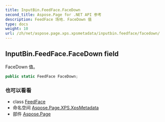 ```yaml
---
title: InputBin.FeedFace.FaceDown
second_title: Aspose.Page for .NET API 参考
description: FeedFace 场地. FaceDown 值
type: docs
weight: 10
url: /zh/net/aspose.page.xps.xpsmetadata/inputbin.feedface/facedown/
---
```

## InputBin.FeedFace.FaceDown field

FaceDown 值。

```csharp
public static FeedFace FaceDown;
```

### 也可以看看

* class [FeedFace](../)
* 命名空间 [Aspose.Page.XPS.XpsMetadata](../../inputbin.feedface/)
* 部件 [Aspose.Page](../../../)


